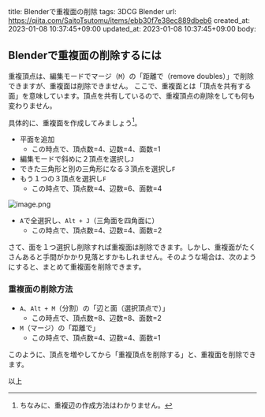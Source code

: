 title: Blenderで重複面の削除
tags: 3DCG Blender
url: https://qiita.com/SaitoTsutomu/items/ebb30f7e38ec889dbeb6
created_at: 2023-01-08 10:37:45+09:00
updated_at: 2023-01-08 10:37:45+09:00
body:

## Blenderで重複面の削除するには

重複頂点は、編集モードでマージ（`M`）の「距離で（remove doubles）」で削除できますが、重複面は削除できません。
ここで、重複面とは「頂点を共有する面」を意味しています。頂点を共有しているので、重複頂点の削除をしても何も変わりません。

具体的に、重複面を作成してみましょう[^1]。

- 平面を追加
    - この時点で、頂点数=4、辺数=4、面数=1
- 編集モードで斜めに２頂点を選択し`J`
- できた三角形と別の三角形になる３頂点を選択し`F`
- もう１つの３頂点を選択し`F`
    - この時点で、頂点数=4、辺数=6、面数=4

![image.png](https://qiita-image-store.s3.ap-northeast-1.amazonaws.com/0/13955/80767b4d-42b5-73a4-8adc-9feb1d1fe3a9.png)

- `A`で全選択し、`Alt + J`（三角面を四角面に）
    - この時点で、頂点数=4、辺数=4、面数=2

さて、面を１つ選択し削除すれば重複面は削除できます。しかし、重複面がたくさんあると手間がかかり見落とすかもしれません。そのような場合は、次のようにすると、まとめて重複面を削除できます。

### 重複面の削除方法

- `A`、`Alt + M`（分割）の「辺と面（選択頂点で）」
    - この時点で、頂点数=8、辺数=8、面数=2
- `M`（マージ）の「距離で」
    - この時点で、頂点数=4、辺数=4、面数=1

このように、頂点を増やしてから「重複頂点を削除する」と、重複面を削除できます。

[^1]: ちなみに、重複辺の作成方法はわかりません。

以上


